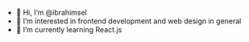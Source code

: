 - 👋 Hi, I’m @ibrahimsel
- 👀 I’m interested in frontend development and web design in general
- 🌱 I’m currently learning React.js
